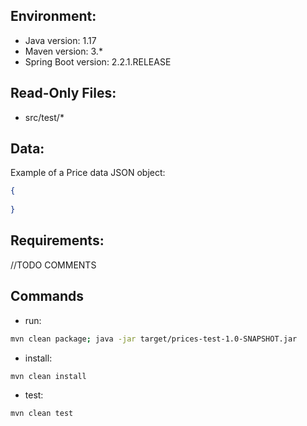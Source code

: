 ## Environment:
- Java version: 1.17
- Maven version: 3.*
- Spring Boot version: 2.2.1.RELEASE

## Read-Only Files:
- src/test/*

## Data:
Example of a Price data JSON object:
```json
{
   
}
```

## Requirements:

//TODO COMMENTS


## Commands
- run: 
```bash
mvn clean package; java -jar target/prices-test-1.0-SNAPSHOT.jar
```
- install: 
```bash
mvn clean install
```
- test: 
```bash
mvn clean test
```



